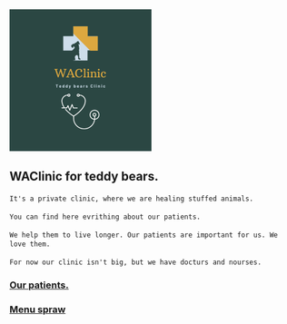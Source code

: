 <img src="WAClinic.png" width="250">

## WAClinic for teddy bears.

```
It's a private clinic, where we are healing stuffed animals.

You can find here evrithing about our patients.

We help them to live longer. Our patients are important for us. We love them.

For now our clinic isn't big, but we have docturs and nourses.
```

### [Our patients.](patients_list.md)

### [Menu spraw](menu.md)

